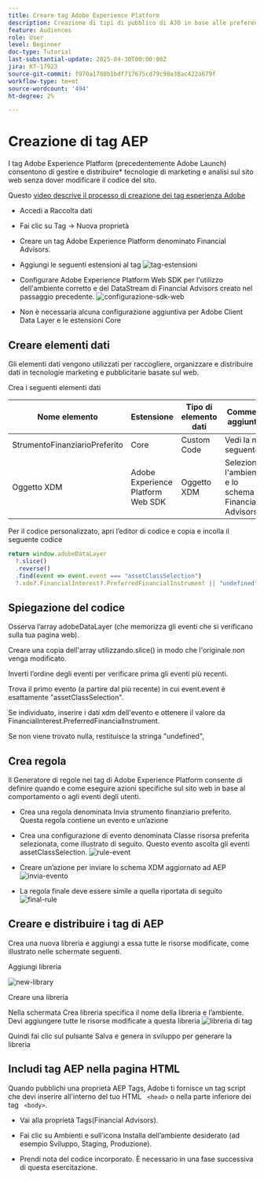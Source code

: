 ```yaml
---
title: Creare tag Adobe Experience Platform
description: Creazione di tipi di pubblico di AJO in base alle preferenze di investimento degli utenti (azioni, obbligazioni, CD)
feature: Audiences
role: User
level: Beginner
doc-type: Tutorial
last-substantial-update: 2025-04-30T00:00:00Z
jira: KT-17923
source-git-commit: f970a1780b1bdf717675cd79c98a38ac422a679f
workflow-type: tm+mt
source-wordcount: '494'
ht-degree: 2%

---
```



# Creazione di tag AEP

I tag Adobe Experience Platform (precedentemente Adobe Launch) consentono di gestire e distribuire* tecnologie di marketing e analisi sul sito web senza dover modificare il codice del sito.

Questo [video descrive il processo di creazione dei tag esperienza Adobe](https://experienceleague.adobe.com/en/playlists/experience-platform-get-started-with-tags)

* Accedi a Raccolta dati
* Fai clic su Tag -> Nuova proprietà
* Creare un tag Adobe Experience Platform denominato Financial Advisors.

* Aggiungi le seguenti estensioni al tag
  ![tag-estensioni](assets/tags-extensions.png)

* Configurare Adobe Experience Platform Web SDK per l&#39;utilizzo dell&#39;ambiente corretto e del DataStream di Financial Advisors creato nel passaggio precedente.
  ![configurazione-sdk-web](assets/web-sdk-configuration.png)

* Non è necessaria alcuna configurazione aggiuntiva per Adobe Client Data Layer e le estensioni Core

## Creare elementi dati

Gli elementi dati vengono utilizzati per raccogliere, organizzare e distribuire dati in tecnologie marketing e pubblicitarie basate sul web.

Crea i seguenti elementi dati

| Nome elemento | Estensione | Tipo di elemento dati | Commenti aggiuntivi |
|------------------------------|-----------------------------------|-------------------|------------------------------------------------------------------------------------------------------------------------------------------------------------------|
| StrumentoFinanziarioPreferito | Core | Custom Code | Vedi la nota seguente |
| Oggetto XDM | Adobe Experience Platform Web SDK | Oggetto XDM | Selezionare l&#39;ambiente e lo schema di Financial Advisors |


Per il codice personalizzato, apri l’editor di codice e copia e incolla il seguente codice

```javascript
return window.adobeDataLayer
  ?.slice()
  .reverse()
  .find(event => event.event === "assetClassSelection")
  ?.xdm?.FinancialInterest?.PreferredFinancialInstrument || "undefined";
```

## Spiegazione del codice

Osserva l’array adobeDataLayer (che memorizza gli eventi che si verificano sulla tua pagina web).

Creare una copia dell&#39;array utilizzando.slice() in modo che l&#39;originale non venga modificato.

Inverti l’ordine degli eventi per verificare prima gli eventi più recenti.

Trova il primo evento (a partire dal più recente) in cui event.event è esattamente &quot;assetClassSelection&quot;.

Se individuato, inserire i dati xdm dell&#39;evento e ottenere il valore da FinancialInterest.PreferredFinancialInstrument.

Se non viene trovato nulla, restituisce la stringa &quot;undefined&quot;,



## Crea regola

Il Generatore di regole nei tag di Adobe Experience Platform consente di definire quando e come eseguire azioni specifiche sul sito web in base al comportamento o agli eventi degli utenti.

* Crea una regola denominata Invia strumento finanziario preferito. Questa regola contiene un evento e un’azione


* Crea una configurazione di evento denominata Classe risorsa preferita selezionata, come illustrato di seguito. Questo evento ascolta gli eventi assetClassSelection.
  ![rule-event](assets/rule-event.png)


* Creare un’azione per inviare lo schema XDM aggiornato ad AEP
  ![invia-evento](assets/rule-send-event.png)

* La regola finale deve essere simile a quella riportata di seguito
  ![final-rule](assets/final-rule.png)

## Creare e distribuire i tag di AEP


Crea una nuova libreria e aggiungi a essa tutte le risorse modificate, come illustrato nelle schermate seguenti.

Aggiungi libreria

![new-library](assets/tag-add-library.png)

Creare una libreria

Nella schermata Crea libreria specifica il nome della libreria e l’ambiente.
Devi aggiungere tutte le risorse modificate a questa libreria
![libreria di tag](assets/tag-build-library.png)

Quindi fai clic sul pulsante Salva e genera in sviluppo per generare la libreria

## Includi tag AEP nella pagina HTML

Quando pubblichi una proprietà AEP Tags, Adobe ti fornisce un tag script che devi inserire all&#39;interno del tuo HTML ``` <head>``` o nella parte inferiore dei tag ``` <body>```.

* Vai alla proprietà Tags(Financial Advisors).

* Fai clic su Ambienti e sull’icona Installa dell’ambiente desiderato (ad esempio Sviluppo, Staging, Produzione).

* Prendi nota del codice incorporato. È necessario in una fase successiva di questa esercitazione.

